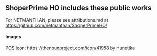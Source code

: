 ## ShoperPrime HO includes these public works

For NETMANTHAN, please see attributions.md at https://github.com/netmanthan/ShoperPrimeHO/

#### Images

POS Icon: https://thenounproject.com/icon/41958 by hunotika

